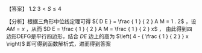 【答案】 1.2 $3 < S \le 4$

【分析】根据三角形中位线定理可得 ${ D E } = \frac { 1 } { 2 } A M = 1 . 2$ ，设 $A M = x$ ，从而 $D E = \frac { 1 } { 2 } A M = \frac { 1 } { 2 } x$ ， 由此得到四边形DEFG是平行四边形，结合 $D E$ 边上的高为 $\left( 4 - { \frac { 1 } { 2 } } x \right)$ 即可得到函数解析式，进而得到答案
